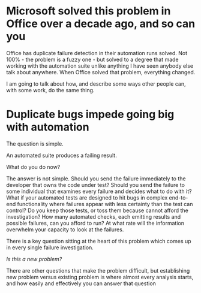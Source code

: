 Microsoft solved this problem in Office over a decade ago, and so can you
=================================
Office has duplicate failure detection in their automation
runs solved. Not 100% - the problem is a fuzzy one - but
solved to a degree that made working with the automation
suite unlike anything I have seen anybody else talk
about anywhere. When Office solved that problem, everything
changed.

I am going to talk about how, and describe some ways other
people can, with some work, do the same thing.

Duplicate bugs impede going big with automation
=================================
The question is simple.

An automated suite produces a failing result.

What do you do now?

The answer is not simple. Should you send the failure 
immediately to the developer that owns the code under test? 
Should you send the failure to some individual that examines
every failure and decides what to do with it? What if your
automated tests are designed to hit bugs in complex
end-to-end functionality where failures appear with less
certainty than the test can control? Do you keep those
tests, or toss them because cannot afford the investigation?
How many automated checks, each emitting results and
possible failures, can you afford to run? At what rate
will the information overwhelm your capacity to look
at the failures.

There is a key question sitting  at the heart of this problem
which comes up in every single failure investigation.

_Is this a new problem?_

There are other questions that make the problem difficult,
but establishing new problem versus existing problem is
where almost every analysis starts, and how easily and
effectively you can answer that question

